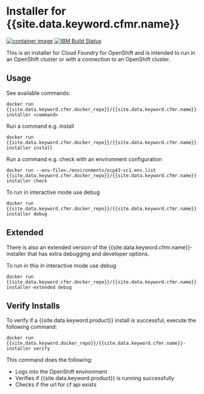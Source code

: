# Installer for {{site.data.keyword.cfmr.name}}

[![container image](https://images.microbadger.com/badges/version/hclcnlabs/cf4ocp-installer.svg)](https://microbadger.com/images/hclcnlabs/cf4ocp-installer)
[![IBM Build Status](https://travis.ibm.com/CFMigrationRuntime/cf4ocp-installer.svg?token=TL9aP6Bi1VWkadLGjpvs&branch=master)](https://travis.ibm.com/CFMigrationRuntime/cf4ocp-installer)

This is an installer for Cloud Foundry for OpenShift and is intended to run in an OpenShift cluster or with a connection to an OpenShift cluster.

## Usage

See available commands:

```shell script
docker run {{site.data.keyword.cfmr.docker_repo}}/{{site.data.keyword.cfmr.name}}-installer <command>
```

Run a command e.g. install

```shell script
docker run {{site.data.keyword.cfmr.docker_repo}}/{{site.data.keyword.cfmr.name}}-installer install
```

Run a command e.g. check with an environment configuration

```shell script
docker run --env-file=./environments/ocp43-vc1.env.list {{site.data.keyword.cfmr.docker_repo}}/{{site.data.keyword.cfmr.name}}-installer check
```

To run in interactive mode use debug

```shell script
docker run {{site.data.keyword.cfmr.docker_repo}}/{{site.data.keyword.cfmr.name}}-installer debug
```

## Extended

There is also an extended version of the {{site.data.keyword.cfmr.name}}-installer that has extra debugging and developer options.

To run in this in interactive mode use debug

```shell script
docker run {{site.data.keyword.cfmr.docker_repo}}/{{site.data.keyword.cfmr.name}}-installer-extended debug
```

## Verify Installs

To verify if a {{site.data.keyword.product}} install is successful, execute the following command:

```docker
docker run {{site.data.keyword.docker_repo}}/{{site.data.keyword.cfmr.name}}-installer verify
```

This command does the following:

* Logs into the OpenShift environment
* Verifies if {{site.data.keyword.product}} is running successfully
* Checks if the url for cf api exists
